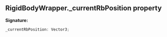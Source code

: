
## RigidBodyWrapper.\_currentRbPosition property

**Signature:**

```typescript
_currentRbPosition: Vector3;
```
